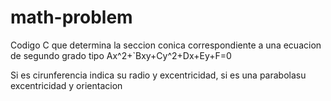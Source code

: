 # math-problem
Codigo C que determina la seccion conica correspondiente a una ecuacion de segundo grado tipo  Ax^2+`Bxy+Cy^2+Dx+Ey+F=0

Si es cirunferencia indica su radio y excentricidad, si es una parabolasu excentricidad y orientacion
